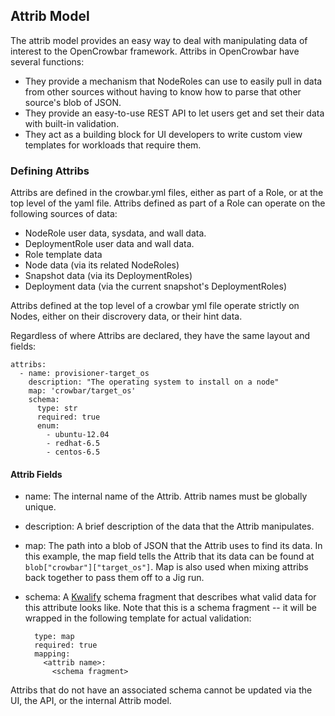 ## Attrib Model

The attrib model provides an easy way to deal with manipulating data
of interest to the OpenCrowbar framework.  Attribs in OpenCrowbar have
several functions:

* They provide a mechanism that NodeRoles can use to easily pull in data
  from other sources without having to know how to parse that other
  source's blob of JSON.
* They provide an easy-to-use REST API to let users get and set their
  data with built-in validation.
* They act as a building block for UI developers to write custom view
  templates for workloads that require them.

### Defining Attribs

Attribs are defined in the crowbar.yml files, either as part of a
Role, or at the top level of the yaml file.  Attribs defined as part
of a Role can operate on the following sources of data:

* NodeRole user data, sysdata, and wall data.
* DeploymentRole user data and wall data.
* Role template data
* Node data (via its related NodeRoles)
* Snapshot data (via its DeploymentRoles)
* Deployment data (via the current snapshot's DeploymentRoles)

Attribs defined at the top level of a crowbar yml file operate
strictly on Nodes, either on their discrovery data, or their hint
data.

Regardless of where Attribs are declared, they have the same layout
and fields:

    attribs:
      - name: provisioner-target_os
        description: "The operating system to install on a node"
        map: 'crowbar/target_os'
        schema:
          type: str
          required: true
          enum:
            - ubuntu-12.04
            - redhat-6.5
            - centos-6.5

#### Attrib Fields

* name: The internal name of the Attrib.  Attrib names must be
globally unique.
* description: A brief description of the data that the Attrib
manipulates.
* map: The path into a blob of JSON that the Attrib uses to find its
  data.  In this example, the map field tells the Attrib that its data
  can be found at `blob["crowbar"]["target_os"]`.  Map is also used
  when mixing attribs back together to pass them off to a Jig run.
* schema: A
  [Kwalify](http://www.kuwata-lab.com/kwalify/ruby/users-guide.html)
  schema fragment that describes what valid data for this attribute
  looks like.  Note that this is a schema fragment -- it will be
  wrapped in the following template for actual validation:

        type: map
        required: true
        mapping:
          <attrib name>:
            <schema fragment>

Attribs that do not have an associated schema cannot be updated via
the UI, the API, or the internal Attrib model.
